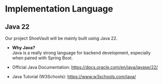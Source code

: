 # Implementation Language

## Java 22
Our project ShoeVault will be mainly built using Java 22.

- **Why Java?**  
  Java is a really strong language for backend development, especially when paired with Spring Boot. 

- Official Java Documentation: https://docs.oracle.com/en/java/javase/22/  
- Java Tutorial (W3Schools): https://www.w3schools.com/java/


